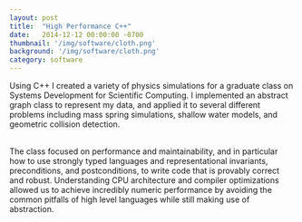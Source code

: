 ```yaml
---
layout: post
title:  "High Performance C++"
date:   2014-12-12 00:00:00 -0700
thumbnail: '/img/software/cloth.png'
background: '/img/software/cloth.png'
category: software
---
```

Using C++ I created a variety of physics simulations for a graduate class on Systems Development for Scientific Computing. I implemented an abstract graph class to represent my data, and applied it to several different problems including mass spring simulations, shallow water models, and geometric collision detection. <br><br>

The class focused on performance and maintainability, and in particular how to use strongly typed languages and representational invariants, preconditions, and postconditions, to write code that is provably correct and robust. Understanding CPU architecture and compiler optimizations allowed us to achieve incredibly numeric performance by avoiding the common pitfalls of high level languages while still making use of abstraction.